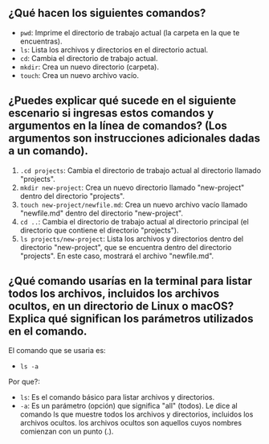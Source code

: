 ## ¿Qué hacen los siguientes comandos?
* `pwd`: Imprime el directorio de trabajo actual (la carpeta en la que te encuentras).
* `ls`: Lista los archivos y directorios en el directorio actual.
* `cd`: Cambia el directorio de trabajo actual.
* `mkdir`: Crea un nuevo directorio (carpeta).
* `touch`: Crea un nuevo archivo vacío.

## ¿Puedes explicar qué sucede en el siguiente escenario si ingresas estos comandos y argumentos en la línea de comandos? (Los argumentos son instrucciones adicionales dadas a un comando).
1. `.cd projects`: Cambia el directorio de trabajo actual al directorio llamado "projects".
2. `mkdir new-project`: Crea un nuevo directorio llamado "new-project" dentro del directorio "projects".
3. `touch new-project/newfile.md`: Crea un nuevo archivo vacío llamado "newfile.md" dentro del directorio "new-project".
4. `cd ..`: Cambia el directorio de trabajo actual al directorio principal (el directorio que contiene el directorio "projects").
5. `ls projects/new-project`: Lista los archivos y directorios dentro del directorio "new-project", que se encuentra dentro del directorio "projects". En este caso, mostrará el archivo "newfile.md".

## ¿Qué comando usarías en la terminal para listar todos los archivos, incluidos los archivos ocultos, en un directorio de Linux o macOS? Explica qué significan los parámetros utilizados en el comando.
El comando que se usaria es:

* `ls -a`

Por que?:

* `ls`: Es el comando básico para listar archivos y directorios.
* `-a`: Es un parámetro (opción) que significa "all" (todos). Le dice al comando ls que muestre todos los archivos y directorios, incluidos los archivos ocultos. los archivos ocultos son aquellos cuyos nombres comienzan con un punto (.).
